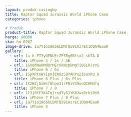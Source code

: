 ```yaml
---
layout: produk-casinghp
title: Raptor Squad Jurassic World iPhone Case
categories: iphone

# Produk
product-title: Raptor Squad Jurassic World iPhone Case
harga: 90000
sku: hn-0947
image-drive: 1a7Y1o196b6LDNTQ591AzrEC1OQA4EaaK
gallery:
  - url: 1a-h-ET3yDFNUErZPSRq6Bftx2_sb7A-D
    title: iPhone 5 / 5s / SE
  - url: 16R8dNwOMdOrMEYXkWxpDMgTi0GLRJzVS
    title: iPhone 6 / 6s
  - url: 1SpXRtoeVIpmjEWUz5BYARPuZi6uxRU_8
    title: iPhone 6 Plus / 6s Plus
  - url: 1X2H2jGzWsfGhom31rFNzV39onQC6Mdfq
    title: iPhone 7 / 8
  - url: 1fJj8YF3K4Tq1rsd7y51YK83wsBrkt0X9
    title: iPhone 7 Plus / 8 Plus
  - url: 1a7Y1o196b6LDNTQ591AzrEC1OQA4EaaK
    title: iPhone X
---
```

